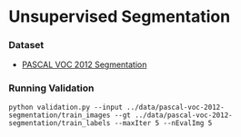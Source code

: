 # Unsupervised Segmentation

### Dataset
- [PASCAL VOC 2012 Segmentation](https://www.kaggle.com/datasets/sovitrath/voc-2012-segmentation-data)

### Running Validation
```
python validation.py --input ../data/pascal-voc-2012-segmentation/train_images --gt ../data/pascal-voc-2012-segmentation/train_labels --maxIter 5 --nEvalImg 5
```